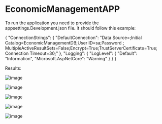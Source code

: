 # EconomicManagementAPP

To run the application you need to provide the appsettings.Development.json file.
It should follow this example:

{
  "ConnectionStrings": {
    "DefaultConnection": "Data Source=<SERVER>;Initial Catalog=EconomicManagementDB;User ID=sa;Password <PASSWORD>; MultipleActiveResultSets=False;Encrypt=True;TrustServerCertificate=True;Connection Timeout=30;"
  },
  "Logging": {
    "LogLevel": {
      "Default": "Information",
      "Microsoft.AspNetCore": "Warning"
    }
  }
}
  
 Results:
  
![image](https://user-images.githubusercontent.com/98126927/161615813-84979c22-5723-457a-829a-4b455a76de0b.png)
  
![image](https://user-images.githubusercontent.com/98126927/161616130-bfbff460-99a2-425c-8f45-b5a42ec93114.png)
  
![image](https://user-images.githubusercontent.com/98126927/161620831-c04378b4-2802-47a1-9c55-111986bb1a33.png)

![image](https://user-images.githubusercontent.com/98126927/161620669-00595aba-6543-4883-82ae-af0b46480155.png)

  ![image](https://user-images.githubusercontent.com/98126927/161621583-de6f7b5b-09ff-406f-bdd6-98e05d26bdb1.png)
